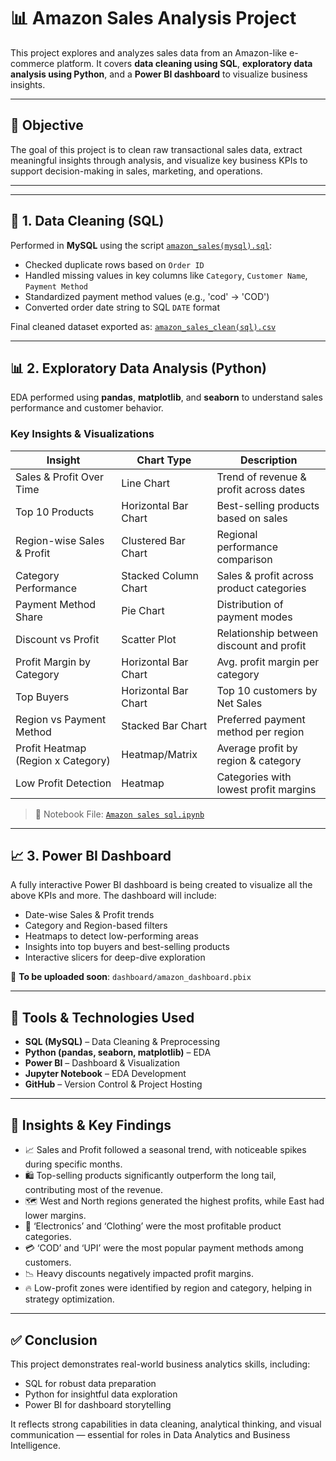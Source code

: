 # 📊 Amazon Sales Analysis Project

This project explores and analyzes sales data from an Amazon-like e-commerce platform. It covers **data cleaning using SQL**, **exploratory data analysis using Python**, and a **Power BI dashboard** to visualize business insights.

---

## 🚀 Objective

The goal of this project is to clean raw transactional sales data, extract meaningful insights through analysis, and visualize key business KPIs to support decision-making in sales, marketing, and operations.

---

---

## 🧹 1. Data Cleaning (SQL)

Performed in **MySQL** using the script [`amazon_sales(mysql).sql`](https://github.com/AnkitPal24/Amazon-Sales-Analysis/blob/main/amazon_sales(mysql).sql):

- Checked duplicate rows based on `Order ID`
- Handled missing values in key columns like `Category`, `Customer Name`, `Payment Method`
- Standardized payment method values (e.g., 'cod' → 'COD')
- Converted order date string to SQL `DATE` format

Final cleaned dataset exported as: [`amazon_sales_clean(sql).csv`](https://github.com/AnkitPal24/Amazon-Sales-Analysis/blob/main/amazon_sales_clean(sql).csv)

---

## 📊 2. Exploratory Data Analysis (Python)

EDA performed using **pandas**, **matplotlib**, and **seaborn** to understand sales performance and customer behavior.

### Key Insights & Visualizations

| Insight                                 | Chart Type           | Description |
|----------------------------------------|----------------------|-------------|
| Sales & Profit Over Time               | Line Chart           | Trend of revenue & profit across dates |
| Top 10 Products                        | Horizontal Bar Chart | Best-selling products based on sales |
| Region-wise Sales & Profit             | Clustered Bar Chart  | Regional performance comparison |
| Category Performance                   | Stacked Column Chart | Sales & profit across product categories |
| Payment Method Share                   | Pie Chart            | Distribution of payment modes |
| Discount vs Profit                     | Scatter Plot         | Relationship between discount and profit |
| Profit Margin by Category              | Horizontal Bar Chart | Avg. profit margin per category |
| Top Buyers                             | Horizontal Bar Chart | Top 10 customers by Net Sales |
| Region vs Payment Method               | Stacked Bar Chart    | Preferred payment method per region |
| Profit Heatmap (Region x Category)     | Heatmap/Matrix       | Average profit by region & category |
| Low Profit Detection                   | Heatmap              | Categories with lowest profit margins |

> 📓 Notebook File: [`Amazon sales sql.ipynb`](https://github.com/AnkitPal24/Amazon-Sales-Analysis/blob/main/Amazon%20sales%20sql.ipynb)

---

## 📈 3. Power BI Dashboard

A fully interactive Power BI dashboard is being created to visualize all the above KPIs and more. The dashboard will include:

- Date-wise Sales & Profit trends
- Category and Region-based filters
- Heatmaps to detect low-performing areas
- Insights into top buyers and best-selling products
- Interactive slicers for deep-dive exploration

📎 **To be uploaded soon**: `dashboard/amazon_dashboard.pbix`

---

## 📌 Tools & Technologies Used

- **SQL (MySQL)** – Data Cleaning & Preprocessing
- **Python (pandas, seaborn, matplotlib)** – EDA
- **Power BI** – Dashboard & Visualization
- **Jupyter Notebook** – EDA Development
- **GitHub** – Version Control & Project Hosting

---

## 🧠 Insights & Key Findings
- 	📈 Sales and Profit followed a seasonal trend, with noticeable spikes during specific months.
-	🛍️ Top-selling products significantly outperform the long tail, contributing most of the revenue.
-	🗺️ West and North regions generated the highest profits, while East had lower margins.
-	🧾 ‘Electronics’ and ‘Clothing’ were the most profitable product categories.
-	💳 ‘COD’ and ‘UPI’ were the most popular payment methods among customers.
-	📉 Heavy discounts negatively impacted profit margins.
-	🔥 Low-profit zones were identified by region and category, helping in strategy optimization.

 ---

 ## ✅ Conclusion

This project demonstrates real-world business analytics skills, including:
-	SQL for robust data preparation
-	Python for insightful data exploration
-	Power BI for dashboard storytelling

It reflects strong capabilities in data cleaning, analytical thinking, and visual communication — essential for roles in Data Analytics and Business Intelligence.
